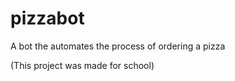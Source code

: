 # pizzabot
 A bot the automates the process of ordering a pizza
 
 (This project was made for school)
